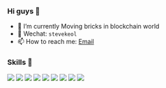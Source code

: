 ### Hi guys 👋

- 🔭 I’m currently Moving bricks in blockchain world
- 💬 Wechat: `stevekeol`
- 📫 How to reach me: [Email](stevekeol.x@gmail.com) 

### Skills 🌱
<p>  
  <img src="https://img.shields.io/badge/-Go-3ea546?style=flat-square&logo=Go&logoColor=white"/>
  <img src="https://img.shields.io/badge/-Rust-3ea546?style=flat-square&logo=Rust&logoColor=white"/>
  <img src="https://img.shields.io/badge/-TypeScript-3178c6?style=flat-square&logo=typescript&logoColor=white"/>
  <img src="https://img.shields.io/badge/-React-blue?style=flat-square&logo=react&logoColor=white"/>
  <img src="https://img.shields.io/badge/-Nodejs-74ad63?style=flat-square&logo=Node.js&logoColor=white"/>
  <img src="https://img.shields.io/badge/-Docker-blue?style=flat-square&logo=docker&logoColor=white"/>  
  <img src="https://img.shields.io/badge/-ReactNative-3ea546?style=flat-square&logo=ReactNative&logoColor=white"/>
  <img src="https://img.shields.io/badge/-MongoDB-3ea546?style=flat-square&logo=mongodb&logoColor=white"/>
  <img src="https://img.shields.io/badge/-Electron-2b2f3b?style=flat-square&logo=electron&logoColor=white"/>
</p>

<!--
**stevekeol/stevekeol** is a ✨ _special_ ✨ repository because its `README.md` (this file) appears on your GitHub profile.

Here are some ideas to get you started:

- 🔭 I’m currently working on Instinct Blockchain
- 🌱 I’m currently learning typescript & Nest.js
- 👯 I’m looking to collaborate on ...
- 🤔 I’m looking for help with ...
- 💬 Wechat: stevekeol
- 📫 How to reach me: [Email](stevekeol.x@gmail.com) 
- 😄 Pronouns: ...
- ⚡ Fun fact: ...
-->

<!--
[![stevekeol's github stats](https://github-readme-stats.vercel.app/api?username=stevekeol&count_private=true&show_icons=true)](https://github.com/stevekeol)
<br>
[![Top Langs](https://github-readme-stats.vercel.app/api/top-langs/?username=stevekeol&layout=compact)](https://github.com/stevekeol)
-->


